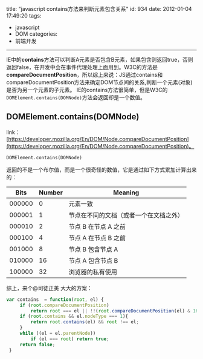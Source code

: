 title: "javascript contains方法来判断元素包含关系"
id: 934
date: 2012-01-04 17:49:20
tags:
- javascript
- DOM
categories:
- 前端开发
---

IE中的**contains**方法可以判断A元素是否包含B元素，如果包含则返回true，否则返回false，在开发中会在事件代理处理上面用到。W3C的方法是**compareDocumentPosition**，所以综上来说：JS通过contains和compareDocumentPosition方法来确定DOM节点间的关系,判断一个元素(对象)是否为另一个元素的子元素。
IE的contains方法很简单，但是W3C的`DOMElement.contains(DOMNode)`方法会返回却是一个数值。

## DOMElement.contains(DOMNode)

link：[https://developer.mozilla.org/En/DOM/Node.compareDocumentPosition](https://developer.mozilla.org/En/DOM/Node.compareDocumentPosition)。

`DOMElement.contains(DOMNode)`

返回的不是一个布尔值，而是一个很奇怪的数值，它是通过如下方式累加计算出来的：

Bits | Number | Meaning
---- | ------ | ------
000000 | 0 | 元素一致
000001 | 1 | 节点在不同的文档（或者一个在文档之外）
000010 | 2 | 节点 B 在节点 A 之前
000100 | 4 | 节点 A 在节点 B 之前
001000 | 8 | 节点 B 包含节点 A
010000 | 16 | 节点 A 包含节点 B
100000 | 32 | 浏览器的私有使用


<!--more-->
综上，来个@司徒正美 大大的方案：
```javascript
var contains  = function(root, el) {
	 if (root.compareDocumentPosition)
		 return root === el || !!(root.compareDocumentPosition(el) & 16);
	 if (root.contains && el.nodeType === 1){
		 return root.contains(el) && root !== el;
	 }
	 while ((el = el.parentNode))
		 if (el === root) return true;
	 return false;
 }
```
